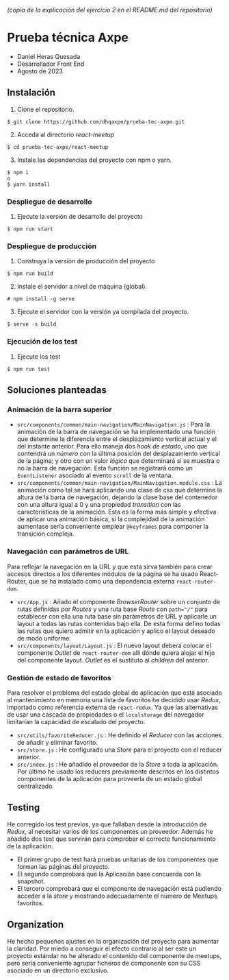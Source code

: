 *(copia de la explicación del ejercicio 2 en el README.md del repositorio)*
# Prueba técnica Axpe

- Daniel Heras Quesada
- Desarrollador Front End
- Agosto de 2023

## Instalación

1. Clone el repositorio.

```
$ git clone https://github.com/dhqaxpe/prueba-tec-axpe.git
```

2. Acceda al directorio *react-meetup*

```
$ cd prueba-tec-axpe/react-meetup
```

3. Instale las dependencias del proyecto con npm o yarn.

```
$ npm i
o
$ yarn install
```

### Despliegue de desarrollo

1. Ejecute la versión de desarrollo del proyecto

```
$ npm run start
```

### Despliegue de producción

1. Construya la versión de producción del proyecto

```
$ npm run build
```

2. Instale el servidor a nivel de máquina (global).

```
# npm install -g serve
```

3. Ejecute el servidor con la versión ya compilada del proyecto.

```
$ serve -s build
```

### Ejecución de los test

1. Ejecute los test

```
$ npm run test
```

## Soluciones planteadas

### Animación de la barra superior 

- `src/components/common/main-navigation/MainNavigation.js` : Para la animación de la barra de navegación se ha implementado una función que determine la diferencia entre el desplazamiento vertical actual y el del instante anterior. Para ello maneja dos _hook de estado_, uno que contendrá un _número_ con la última posición del desplazamiento vertical de la página; y otro con un valor _lógico_ que determinará si se muestra o no la barra de navegación. Esta función se registrará como un `EventListener` asociado al evento `scroll` de la ventana.
- `src/components/common/main-navigation/MainNavigation.module.css` : La animación como tal se hará aplicando una clase de css que determine la altura de la barra de navegación, dejando la clase base del contenedor con una altura igual a 0 y una propiedad _transition_ con las características de la animación. Esta es la forma más simple y efectiva de aplicar una animación básica, si la complejidad de la animación aumentase sería conveniente emplear `@keyframes` para componer la transición compleja.

### Navegación con parámetros de URL

Para reflejar la navegación en la URL y que esta sirva también para crear accesos directos a los diferentes módulos de la página se ha usado React-Router, que se ha instalado como una dependencia externa `react-router-dom`.
- `src/App.js` : Añado el componente _BrowserRouter_ sobre un conjunto de rutas definidas por _Routes_ y una ruta base _Route_ con `path="/"` para establecer con ella una ruta base sin parámetros de URL y aplicarle un layout a todas las rutas contenidas bajo ella. De esta forma defino todas las rutas que quiero admitir en la aplicación y aplico el layout deseado de modo uniforme.
- `src/components/layout/Layout.js` : El nuevo layout deberá colocar el componente _Outlet_ de `react-router-dom` allí dónde quiera alojar el hijo del componente layout. _Outlet_ es el sustituto al _children_ del anterior.

### Gestión de estado de favoritos

Para resolver el problema del estado global de aplicación que está asociado al mantenimiento en memoria una lista de favoritos he decidido usar _Redux_, importado como referencia externa de `react-redux`. Ya que las alternativas de usar una cascada de propiedades o el `localstorage` del navegador limitarían la capacidad de escalado del proyecto.
- `src/utils/favoriteReducer.js` : He definido el _Reducer_ con las acciones de añadir y eliminar favorito.
- `src/store.js` : He configurado una _Store_ para el proyecto con el reducer anterior.
-  `src/index.js` : He añadido el proveedor de la _Store_ a toda la aplicación.
Por último he usado los reducers previamente descritos en los distintos componentes de la aplicación para proveerla de un estado global centralizado.

## Testing

He corregido los test previos, ya que fallaban desde la introducción de _Redux_, al necesitar varios de los componentes un proveedor. Además he añadido dos test que servirán para comprobar el correcto funcionamiento de la aplicación.
- El primer grupo de test hará pruebas unitarias de los componentes que forman las páginas del proyecto.
- El segundo comprobará que la Aplicación base concuerda con la snapshot.
- El tercero comprobará que el componente de navegación está pudiendo acceder a la _store_ y mostrando adecuadamente el número de Meetups favoritos.

## Organization

He hecho pequeños ajustes en la organización del proyecto para aumentar la claridad. Por miedo a conseguir el efecto contrario al ser este un proyecto estándar no he alterado el contenido del componente de meetups, pero sería conveniente agrupar ficheros de componente con su CSS asociado en un directorio exclusivo.
